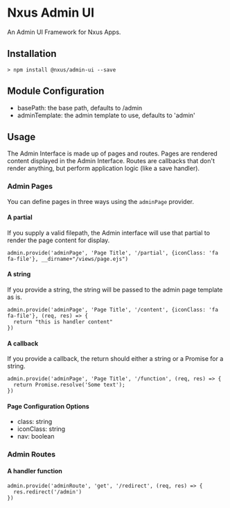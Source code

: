 # Nxus Admin UI
An Admin UI Framework for Nxus Apps.

## Installation

```
> npm install @nxus/admin-ui --save
```

## Module Configuration

* basePath: the base path, defaults to /admin
* adminTemplate: the admin template to use, defaults to 'admin'

## Usage

The Admin Interface is made up of pages and routes. Pages are rendered content displayed in the Admin Interface. Routes are callbacks that don't render anything, but perform application logic (like a save handler).

### Admin Pages

You can define pages in three ways using the `adminPage` provider. 

#### A partial

If you supply a valid filepath, the Admin interface will use that partial to render the page content for display.

```
admin.provide('adminPage', 'Page Title', '/partial', {iconClass: 'fa fa-file'}, __dirname+"/views/page.ejs")
```

#### A string

If you provide a string, the string will be passed to the admin page template as is.

```
admin.provide('adminPage', 'Page Title', '/content', {iconClass: 'fa fa-file'}, (req, res) => {
  return "this is handler content"
})
```

#### A callback

If you provide a callback, the return should either a string or a Promise for a string.

```
admin.provide('adminPage', 'Page Title', '/function', (req, res) => {
  return Promise.resolve('Some text');
})
```

#### Page Configuration Options

- class: string
- iconClass: string
- nav: boolean

### Admin Routes

#### A handler function

```
admin.provide('adminRoute', 'get', '/redirect', (req, res) => {
  res.redirect('/admin')
})
```
